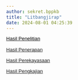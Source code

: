 ```yaml
---
author: sekret.bppkb
title: "Litbangjirap"
date: 2024-08-01 04:25:39
---
```

<p style="margin: 0cm; line-height: 1.1;"><span style="font-size: 10pt; font-family: arial, helvetica, sans-serif;"><a href="https://database-litbang.kalbarprov.go.id/app/database-penelitian"><span style="color: black;"><span style="vertical-align: inherit;"><span style="vertical-align: inherit;">Hasil Penelitian</span></span></span></a></span></p>

<p style="margin: 0cm; line-height: 1.1;"><span style="font-size: 10pt; font-family: arial, helvetica, sans-serif;">&nbsp;</span></p>

<p style="margin: 0cm; line-height: 1.1;"><span style="font-size: 10pt; font-family: arial, helvetica, sans-serif; color: black;"><a href="https://database-litbang.kalbarprov.go.id/app/database-penerapan"><span style="vertical-align: inherit;"><span style="vertical-align: inherit;">Hasil Penerapan</span></span></a></span></p>

<p style="margin: 0cm; line-height: 1.1;"><span style="font-size: 10pt; font-family: arial, helvetica, sans-serif;">&nbsp;</span></p>

<p style="margin: 0cm; font-variant-ligatures: normal; font-variant-caps: normal; orphans: 2; text-align: start; widows: 2; -webkit-text-stroke-width: 0px; text-decoration-thickness: initial; text-decoration-style: initial; text-decoration-color: initial; word-spacing: 0px; line-height: 1.1;"><span style="font-size: 10pt; font-family: arial, helvetica, sans-serif; color: black;"><a href="https://database-litbang.kalbarprov.go.id/app/database-penelitian"><span style="vertical-align: inherit;"><span style="vertical-align: inherit;">Hasil Perekayasaan</span></span></a></span></p>

<p style="margin: 0cm; font-variant-ligatures: normal; font-variant-caps: normal; orphans: 2; text-align: start; widows: 2; -webkit-text-stroke-width: 0px; text-decoration-thickness: initial; text-decoration-style: initial; text-decoration-color: initial; word-spacing: 0px; line-height: 1.1;"><span style="font-size: 10pt; font-family: arial, helvetica, sans-serif;">&nbsp;</span></p>

<p style="margin: 0cm; font-variant-ligatures: normal; font-variant-caps: normal; orphans: 2; text-align: start; widows: 2; -webkit-text-stroke-width: 0px; text-decoration-thickness: initial; text-decoration-style: initial; text-decoration-color: initial; word-spacing: 0px; line-height: 1.1;"><span style="font-size: 10pt; font-family: arial, helvetica, sans-serif; color: black;"><a href="https://database-litbang.kalbarprov.go.id/app/database-pengkajian"><span style="vertical-align: inherit;"><span style="vertical-align: inherit;">Hasil Pengkajian</span></span></a></span></p>

<p style="margin: 0cm; font-variant-ligatures: normal; font-variant-caps: normal; orphans: 2; text-align: start; widows: 2; -webkit-text-stroke-width: 0px; text-decoration-thickness: initial; text-decoration-style: initial; text-decoration-color: initial; word-spacing: 0px; line-height: 1.1;"><span style="font-size: 10pt; font-family: arial, helvetica, sans-serif;">&nbsp;</span></p>

<p style="margin: 0cm; font-variant-ligatures: normal; font-variant-caps: normal; orphans: 2; text-align: start; widows: 2; -webkit-text-stroke-width: 0px; text-decoration-thickness: initial; text-decoration-style: initial; text-decoration-color: initial; word-spacing: 0px; line-height: 1.1;"><span style="font-size: 10pt; font-family: arial, helvetica, sans-serif;">&nbsp;</span></p>
